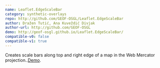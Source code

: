 ```yaml
---
name: Leaflet.EdgeScaleBar
category: synthetic-overlays
repo: http://github.com/GEOF-OSGL/Leaflet.EdgeScaleBar
author: Dražen Tutić, Ana Kuveždić Divjak
author-url: http://github.com/GEOF-OSGL
demo: http://geof-osgl.github.io/Leaflet.EdgeScaleBar/
compatible-v0: false
compatible-v1: true
---
```


Creates scale bars along top and right edge of a map in the Web Mercator projection..<a href="http://geof-osgl.github.io/Leaflet.EdgeScaleBar/">Demo</a>.

